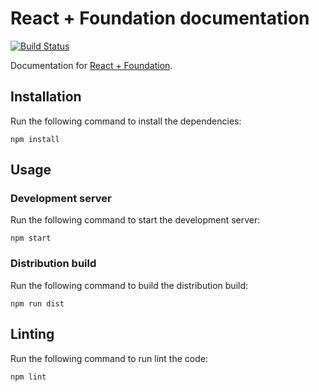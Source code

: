 # React + Foundation documentation

[![Build Status](https://travis-ci.org/digiaonline/react-foundation-docs.svg?branch=master)](https://travis-ci.org/digiaonline/react-foundation-docs)

Documentation for [React + Foundation](http://github.com/nordsoftware/react-foundation).

## Installation

Run the following command to install the dependencies:

```
npm install
```

## Usage

### Development server

Run the following command to start the development server:

```
npm start
```

### Distribution build

Run the following command to build the distribution build:

```
npm run dist
```

## Linting

Run the following command to run lint the code:

```
npm lint
```
